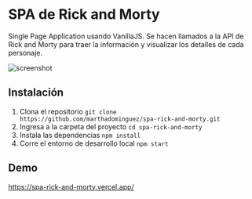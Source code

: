 # SPA de Rick and Morty
Single Page Application usando VanillaJS. Se hacen llamados a la API de Rick and Morty para traer la información y visualizar los detalles de cada personaje.

![screenshot](https://i.ibb.co/Jn5mRYV/Captura4.png)

## Instalación
1. Clona el repositorio `git clone https://github.com/marthadominguez/spa-rick-and-morty.git`
2. Ingresa a la carpeta del proyecto `cd spa-rick-and-morty`
3. Instala las dependencias `npm install`
4. Corre el entorno de desarrollo local `npm start`

## Demo 
https://spa-rick-and-morty.vercel.app/



